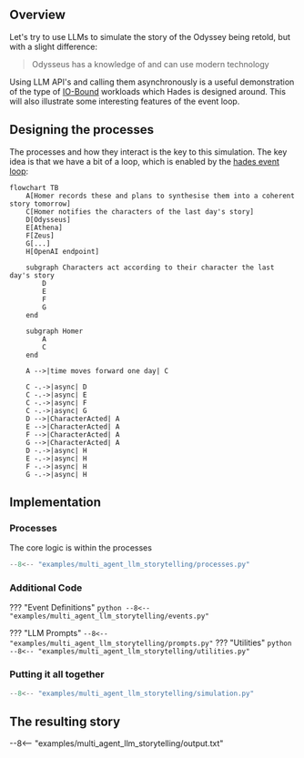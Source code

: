 ## Overview

Let's try to use LLMs to simulate the story of the Odyssey being retold, but with a slight difference:
> Odysseus has a knowledge of and can use modern technology

Using LLM API's and calling them asynchronously is a useful demonstration of the type of [IO-Bound](../guides/performance.md#io-bound) workloads which Hades is designed around.
This will also illustrate some interesting features of the event loop.

## Designing the processes

The processes and how they interact is the key to this simulation. The key idea is that we have a bit of a loop, which is enabled by the [hades event loop](../api_reference/hades.md#event-loop):

```mermaid
flowchart TB
    A[Homer records these and plans to synthesise them into a coherent story tomorrow]
    C[Homer notifies the characters of the last day's story]
    D[Odysseus]
    E[Athena]
    F[Zeus]
    G[...]
    H[OpenAI endpoint]

    subgraph Characters act according to their character the last day's story
        D
        E
        F
        G
    end

    subgraph Homer
        A
        C
    end

    A -->|time moves forward one day| C

    C -.->|async| D
    C -.->|async| E
    C -.->|async| F
    C -.->|async| G
    D -->|CharacterActed| A
    E -->|CharacterActed| A
    F -->|CharacterActed| A
    G -->|CharacterActed| A
    D -.->|async| H
    E -.->|async| H
    F -.->|async| H
    G -.->|async| H
```

## Implementation

### Processes

The core logic is within the processes 

```python
--8<-- "examples/multi_agent_llm_storytelling/processes.py"
```
### Additional Code

??? "Event Definitions"
    ```python
    --8<-- "examples/multi_agent_llm_storytelling/events.py"
    ```

??? "LLM Prompts"
    ```
        --8<-- "examples/multi_agent_llm_storytelling/prompts.py"
    ```
??? "Utilities"
    ```python
    --8<-- "examples/multi_agent_llm_storytelling/utilities.py"
    ```

### Putting it all together

```python
--8<-- "examples/multi_agent_llm_storytelling/simulation.py"
```


## The resulting story


--8<-- "examples/multi_agent_llm_storytelling/output.txt"


